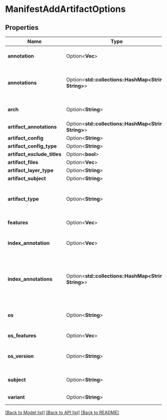 # ManifestAddArtifactOptions

## Properties

Name | Type | Description | Notes
------------ | ------------- | ------------- | -------------
**annotation** | Option<**Vec<String>**> | Annotation to add to the item in the manifest list | [optional]
**annotations** | Option<**std::collections::HashMap<String, String>**> | Annotations to add to the item in the manifest list by a map which is preferred over Annotation | [optional]
**arch** | Option<**String**> | Arch overrides the architecture for the item in the manifest list | [optional]
**artifact_annotations** | Option<**std::collections::HashMap<String, String>**> |  | [optional]
**artifact_config** | Option<**String**> |  | [optional]
**artifact_config_type** | Option<**String**> |  | [optional]
**artifact_exclude_titles** | Option<**bool**> |  | [optional]
**artifact_files** | Option<**Vec<String>**> |  | [optional]
**artifact_layer_type** | Option<**String**> |  | [optional]
**artifact_subject** | Option<**String**> |  | [optional]
**artifact_type** | Option<**String**> | Note to future maintainers: keep these fields synchronized with ManifestModifyOptions! | [optional]
**features** | Option<**Vec<String>**> | Feature list for the item in the manifest list | [optional]
**index_annotation** | Option<**Vec<String>**> | IndexAnnotation is a slice of key=value annotations to add to the manifest list itself | [optional]
**index_annotations** | Option<**std::collections::HashMap<String, String>**> | IndexAnnotations is a map of key:value annotations to add to the manifest list itself, by a map which is preferred over IndexAnnotation | [optional]
**os** | Option<**String**> | OS overrides the operating system for the item in the manifest list | [optional]
**os_features** | Option<**Vec<String>**> | OS features for the item in the manifest list | [optional]
**os_version** | Option<**String**> | OSVersion overrides the operating system for the item in the manifest list | [optional]
**subject** | Option<**String**> | IndexSubject is a subject value to set in the manifest list itself | [optional]
**variant** | Option<**String**> | Variant for the item in the manifest list | [optional]

[[Back to Model list]](../README.md#documentation-for-models) [[Back to API list]](../README.md#documentation-for-api-endpoints) [[Back to README]](../README.md)


